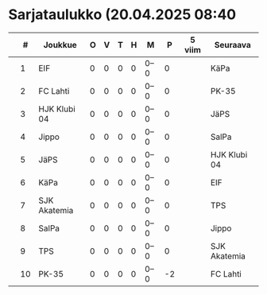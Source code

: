 # Sarjataulukko (20.04.2025 08:40

|  | # | Joukkue | O | V | T | H | M | P | 5 viim | Seuraava |
|---|---|---|---|---|---|---|---|---|---|---|
|  | 1 | EIF | 0 | 0 | 0 | 0 | 0–0 | 0 |  | KäPa |
|  | 2 | FC Lahti | 0 | 0 | 0 | 0 | 0–0 | 0 |  | PK-35 |
|  | 3 | HJK Klubi 04 | 0 | 0 | 0 | 0 | 0–0 | 0 |  | JäPS |
|  | 4 | Jippo | 0 | 0 | 0 | 0 | 0–0 | 0 |  | SalPa |
|  | 5 | JäPS | 0 | 0 | 0 | 0 | 0–0 | 0 |  | HJK Klubi 04 |
|  | 6 | KäPa | 0 | 0 | 0 | 0 | 0–0 | 0 |  | EIF |
|  | 7 | SJK Akatemia | 0 | 0 | 0 | 0 | 0–0 | 0 |  | TPS |
|  | 8 | SalPa | 0 | 0 | 0 | 0 | 0–0 | 0 |  | Jippo |
|  | 9 | TPS | 0 | 0 | 0 | 0 | 0–0 | 0 |  | SJK Akatemia |
|  | 10 | PK-35 | 0 | 0 | 0 | 0 | 0–0 | -2 |  | FC Lahti |
